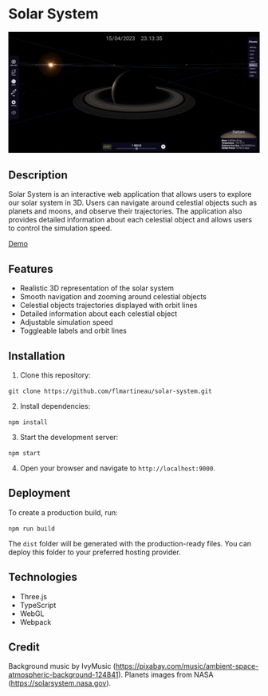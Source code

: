 # Solar System

![solar-system-screenshot](./screenshot.png)

## Description

Solar System is an interactive web application that allows users to explore our solar system in 3D. Users can navigate around celestial objects such as planets and moons, and observe their trajectories. The application also provides detailed information about each celestial object and allows users to control the simulation speed.

[Demo](https://flmartineau.github.io/solar-system/)


## Features

- Realistic 3D representation of the solar system
- Smooth navigation and zooming around celestial objects
- Celestial objects trajectories displayed with orbit lines
- Detailed information about each celestial object
- Adjustable simulation speed
- Toggleable labels and orbit lines

## Installation

1. Clone this repository:

```git clone https://github.com/flmartineau/solar-system.git``` 

2. Install dependencies:

```npm install``` 

3. Start the development server:

```npm start```

4. Open your browser and navigate to `http://localhost:9000`.

## Deployment

To create a production build, run:

```npm run build```

The `dist` folder will be generated with the production-ready files. You can deploy this folder to your preferred hosting provider.

## Technologies

- Three.js
- TypeScript
- WebGL
- Webpack

## Credit

Background music by IvyMusic (https://pixabay.com/music/ambient-space-atmospheric-background-124841).
Planets images from NASA (https://solarsystem.nasa.gov).